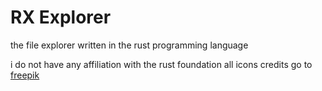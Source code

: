 # RX Explorer

the file explorer written in the rust programming language

i do not have any affiliation with the rust foundation
all icons credits go to [freepik](br.freepik.com)

